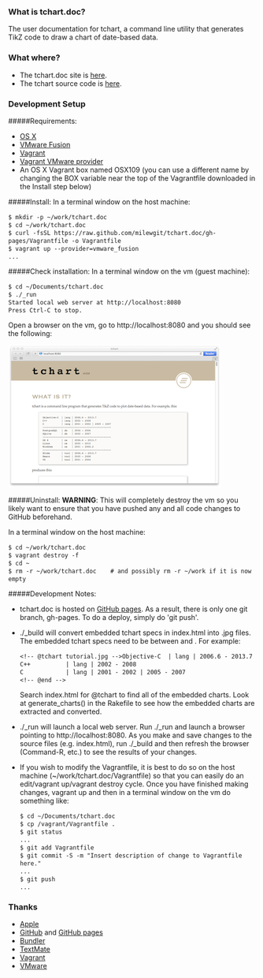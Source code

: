 ### What is tchart.doc?
The user documentation for tchart, a command line utility that generates TikZ code to draw a chart of date-based data.

### What where?

- The tchart.doc site is [here](http://milewgit.github.io/tchart.doc/).
- The tchart source code is [here](https://github.com/milewgit/tchart).

### Development Setup

#####Requirements:
- [OS X](https://www.apple.com/osx/)
- [VMware Fusion](http://www.vmware.com/ca/en/products/fusion)
- [Vagrant](http://www.vagrantup.com)
- [Vagrant VMware provider](https://www.vagrantup.com/vmware)
- An OS X Vagrant box named OSX109 (you can use a different name by changing the BOX variable near the top of the Vagrantfile downloaded in the Install step below)

#####Install:
In a terminal window on the host machine:
```
$ mkdir -p ~/work/tchart.doc
$ cd ~/work/tchart.doc
$ curl -fsSL https://raw.github.com/milewgit/tchart.doc/gh-pages/Vagrantfile -o Vagrantfile
$ vagrant up --provider=vmware_fusion
...
```

#####Check installation:
In a terminal window on the vm (guest machine):
```
$ cd ~/Documents/tchart.doc
$ ./_run
Started local web server at http://localhost:8080
Press Ctrl-C to stop.

```
Open a browser on the vm, go to http://localhost:8080 and you should see the following:

![tchart.doc screenshot](screenshot.jpg)

#####Uninstall:
**WARNING**: This will completely destroy the vm so you likely want to ensure that you have 
pushed any and all code changes to GitHub beforehand.

In a terminal window on the host machine:
```
$ cd ~/work/tchart.doc
$ vagrant destroy -f
$ cd ~
$ rm -r ~/work/tchart.doc    # and possibly rm -r ~/work if it is now empty
```


#####Development Notes:
- tchart.doc is hosted on [GitHub pages](https://pages.github.com).  As a result, there is only one git 
branch, gh-pages.  To do a deploy, simply do 'git push'.

- ./_build will convert embedded tchart specs in index.html into .jpg files.  The embedded tchart specs
  need to be between <!-- @tchart filename.jpg --> and <!-- @end -->.  For example:

  ```
  <!-- @tchart tutorial.jpg -->Objective-C  | lang | 2006.6 - 2013.7
  C++          | lang | 2002 - 2008
  C            | lang | 2001 - 2002 | 2005 - 2007
  <!-- @end -->
  ```

  Search index.html for @tchart to find all of the embedded charts.  Look at generate_charts() in the Rakefile
  to see how the embedded charts are extracted and converted.

- ./_run will launch a local web server.  Run ./\_run and launch a browser pointing to http://localhost:8080.
As you make and save changes to the source files (e.g. index.html), run ./_build and then refresh the
browser (Command-R, etc.) to see the results of your changes.

- If you wish to modify the Vagrantfile, it is best to do so on the host machine (~/work/tchart.doc/Vagrantfile) 
so that you can easily do an edit/vagrant up/vagrant destroy cycle.  Once you have finished making 
changes, vagrant up and then in a terminal window on the vm do something like:
    ```
    $ cd ~/Documents/tchart.doc
    $ cp /vagrant/Vagrantfile .
    $ git status
    ...
    $ git add Vagrantfile
    $ git commit -S -m "Insert description of change to Vagrantfile here."
    ...
    $ git push
    ...
    ```


### Thanks
- [Apple](http://www.apple.com)
- [GitHub](https://github.com) and [GitHub pages](http://pages.github.com)
- [Bundler](http://bundler.io)
- [TextMate](http://macromates.com)
- [Vagrant](https://www.vagrantup.com)
- [VMware](http://www.vmware.com)

